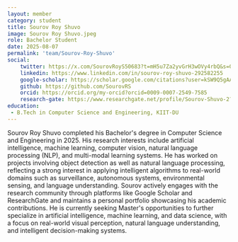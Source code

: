 ```yaml
---
layout: member
category: student
title: Sourov Roy Shuvo
image: Sourov Roy Shuvo.jpeg
role: Bachelor Student
date: 2025-08-07
permalink: 'team/Sourov-Roy-Shuvo'
social:
    twitter: https://x.com/SourovRoyS50683?t=mH5u7Za2yvGrH3wOVy4rbQ&s=08
    linkedin: https://www.linkedin.com/in/sourov-roy-shuvo-292582255
    google-scholar: https://scholar.google.com/citations?user=kSW9Q5gAAAAJ&hl=en
    github: https://github.com/SourovRS
    orcid: https://orcid.org/my-orcid?orcid=0009-0007-2549-7585
    research-gate: https://www.researchgate.net/profile/Sourov-Shuvo-2?ev=hdr_xprf
education:
 - B.Tech in Computer Science and Engineering, KIIT-DU
---
```


Sourov Roy Shuvo completed his Bachelor's degree in Computer Science and Engineering in 2025. His research interests include artificial intelligence, machine learning, computer vision, natural language processing (NLP), and multi-modal learning systems. He has worked on projects involving object detection as well as natural language processing, reflecting a strong interest in applying intelligent algorithms to real-world domains such as surveillance, autonomous systems, environmental sensing, and language understanding. Sourov actively engages with the research community through platforms like Google Scholar and ResearchGate and maintains a personal portfolio showcasing his academic contributions. He is currently seeking Master's opportunities to further specialize in artificial intelligence, machine learning, and data science, with a focus on real-world visual perception, natural language understanding, and intelligent decision-making systems.
